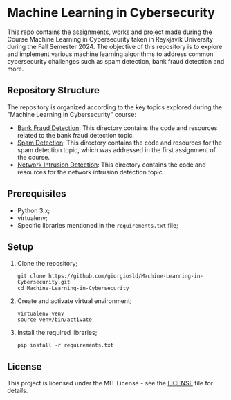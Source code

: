 # Machine Learning in Cybersecurity
This repo contains the assignments, works and project made during the Course Machine Learning in Cybersecurity
taken in Reykjavík University during the Fall Semester 2024. 
The objective of this repository is to explore and implement various machine learning algorithms 
to address common cybersecurity challenges such as spam detection, bank fraud detection and more.

## Repository Structure
The repository is organized according to the key topics explored during the "Machine Learning in Cybersecurity" course:
- [Bank Fraud Detection](bank_fraud/): This directory contains the code and resources related to the bank fraud
detection topic.
- [Spam Detection](spam_detection/): This directory contains the code and resources for the spam detection topic, which 
was addressed in the first assignment of the course.
- [Network Intrusion Detection](network_intrusion_detection/): This directory contains the code and resources for the network intrusion detection topic.

## Prerequisites
- Python 3.x;
- virtualenv;
- Specific libraries mentioned in the `requirements.txt` file;

## Setup
1. Clone the repository;
    ```
    git clone https://github.com/giorgiosld/Machine-Learning-in-Cybersecurity.git
    cd Machine-Learning-in-Cybersecurity
    ```
2. Create and activate virtual environment;
    ```
    virtualenv venv
    source venv/bin/activate
    ```
3. Install the required libraries;
    ```
    pip install -r requirements.txt
    ```

## License
This project is licensed under the MIT License - see the [LICENSE](LICENSE) file for details.